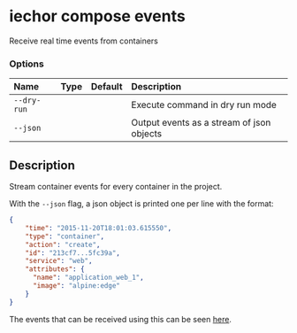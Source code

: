 # iechor compose events

<!---MARKER_GEN_START-->
Receive real time events from containers

### Options

| Name        | Type | Default | Description                               |
|:------------|:-----|:--------|:------------------------------------------|
| `--dry-run` |      |         | Execute command in dry run mode           |
| `--json`    |      |         | Output events as a stream of json objects |


<!---MARKER_GEN_END-->

## Description

Stream container events for every container in the project.

With the `--json` flag, a json object is printed one per line with the format:

```json
{
    "time": "2015-11-20T18:01:03.615550",
    "type": "container",
    "action": "create",
    "id": "213cf7...5fc39a",
    "service": "web",
    "attributes": {
      "name": "application_web_1",
      "image": "alpine:edge"
    }
}
```

The events that can be received using this can be seen [here](http://docs.iechor.com/reference/cli/iechor/system/events/#object-types).
